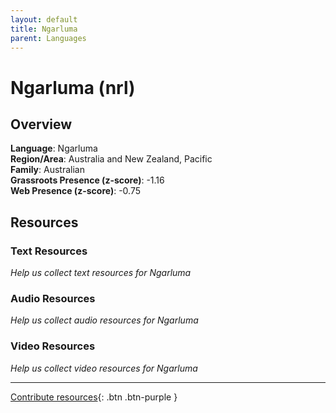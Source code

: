 ```yaml
---
layout: default
title: Ngarluma
parent: Languages
---
```


# Ngarluma (nrl)

## Overview

**Language**: Ngarluma  
**Region/Area**: Australia and New Zealand, Pacific  
**Family**: Australian  
**Grassroots Presence (z-score)**: -1.16  
**Web Presence (z-score)**: -0.75  

## Resources

### Text Resources
*Help us collect text resources for Ngarluma*

### Audio Resources
*Help us collect audio resources for Ngarluma*

### Video Resources
*Help us collect video resources for Ngarluma*

---

[Contribute resources](https://forms.office.com/e/1SfLJx3u1r){: .btn .btn-purple }
